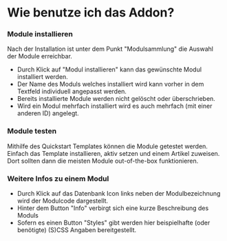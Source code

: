 # Wie benutze ich das Addon?

### Module installieren

Nach der Installation ist unter dem Punkt "Modulsammlung" die Auswahl der Module erreichbar.

* Durch Klick auf "Modul installieren" kann das gewünschte Modul installiert werden.
* Der Name des Moduls welches installiert wird kann vorher in dem Textfeld individuell angepasst werden.
* Bereits installierte Module werden nicht gelöscht oder überschrieben.
* Wird ein Modul mehrfach installiert wird es auch mehrfach (mit einer anderen ID) angelegt.

### Module testen

Mithilfe des Quickstart Templates können die Module getestet werden. Einfach das Template installieren, aktiv setzen und einem Artikel zuweisen. Dort sollten dann die meisten Module out-of-the-box funktionieren. 

### Weitere Infos zu einem Modul

- Durch Klick auf das Datenbank Icon links neben der Modulbezeichnung wird der Modulcode dargestellt.
- Hinter dem Button "Info" verbirgt sich eine kurze Beschreibung des Moduls
- Sofern es einen Button "Styles" gibt werden hier beispielhafte (oder benötigte) (S)CSS Angaben bereitgestellt.

